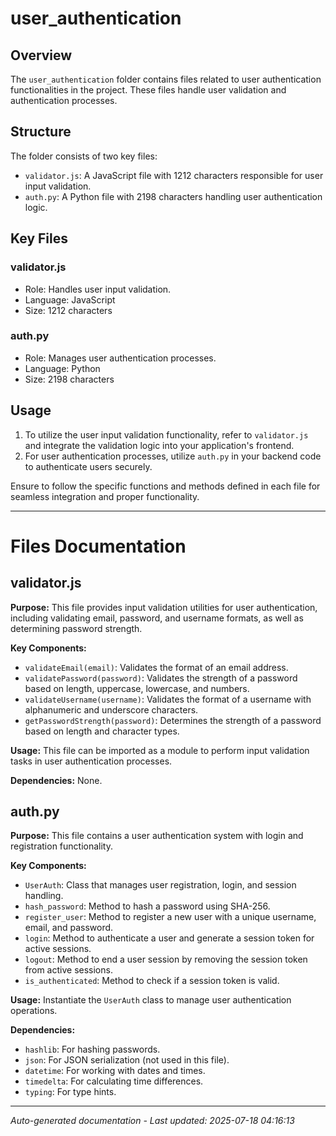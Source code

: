 # user_authentication

## Overview
The `user_authentication` folder contains files related to user authentication functionalities in the project. These files handle user validation and authentication processes.

## Structure
The folder consists of two key files:
- `validator.js`: A JavaScript file with 1212 characters responsible for user input validation.
- `auth.py`: A Python file with 2198 characters handling user authentication logic.

## Key Files
### validator.js
- Role: Handles user input validation.
- Language: JavaScript
- Size: 1212 characters

### auth.py
- Role: Manages user authentication processes.
- Language: Python
- Size: 2198 characters

## Usage
1. To utilize the user input validation functionality, refer to `validator.js` and integrate the validation logic into your application's frontend.
2. For user authentication processes, utilize `auth.py` in your backend code to authenticate users securely.

Ensure to follow the specific functions and methods defined in each file for seamless integration and proper functionality.

---

# Files Documentation

## validator.js

**Purpose:** This file provides input validation utilities for user authentication, including validating email, password, and username formats, as well as determining password strength.

**Key Components:**
- `validateEmail(email)`: Validates the format of an email address.
- `validatePassword(password)`: Validates the strength of a password based on length, uppercase, lowercase, and numbers.
- `validateUsername(username)`: Validates the format of a username with alphanumeric and underscore characters.
- `getPasswordStrength(password)`: Determines the strength of a password based on length and character types.

**Usage:** This file can be imported as a module to perform input validation tasks in user authentication processes.

**Dependencies:** None.

## auth.py

**Purpose:** This file contains a user authentication system with login and registration functionality.

**Key Components:**
- `UserAuth`: Class that manages user registration, login, and session handling.
- `hash_password`: Method to hash a password using SHA-256.
- `register_user`: Method to register a new user with a unique username, email, and password.
- `login`: Method to authenticate a user and generate a session token for active sessions.
- `logout`: Method to end a user session by removing the session token from active sessions.
- `is_authenticated`: Method to check if a session token is valid.

**Usage:** Instantiate the `UserAuth` class to manage user authentication operations.

**Dependencies:**
- `hashlib`: For hashing passwords.
- `json`: For JSON serialization (not used in this file).
- `datetime`: For working with dates and times.
- `timedelta`: For calculating time differences.
- `typing`: For type hints.

---
*Auto-generated documentation - Last updated: 2025-07-18 04:16:13*
